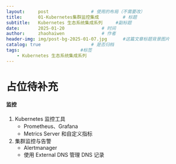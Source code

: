 ```yaml
---
layout:     post   				# 使用的布局（不需要改）
title:      01-Kubernetes集群监控集成 		# 标题 
subtitle:   Kubernetes 生态系统集成系列		#副标题
date:       2025-01-20				# 时间
author:     zhaohaiwen 				# 作者
header-img: img/post-bg-2025-01-07.jpg		#这篇文章标题背景图片
catalog: true 					# 是否归档
tags:						#标签
    - Kubernetes 生态系统集成系列
---
```

# 占位待补充

#### 监控

1. Kubernetes 监控工具
   - Prometheus、Grafana
   - Metrics Server 和自定义指标
2. 集群监控与告警
   - Alertmanager
   - 使用 External DNS 管理 DNS 记录
